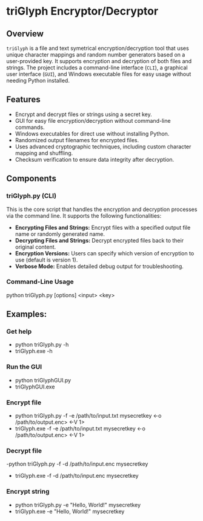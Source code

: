 # triGlyph Encryptor/Decryptor

## Overview
`triGlyph` is a file and text symetrical encryption/decryption tool that uses unique character mappings and random number generators based on a user-provided key. It supports encryption and decryption of both files and strings. The project includes a command-line interface (`CLI`), a graphical user interface (`GUI`), and Windows executable files for easy usage without needing Python installed.

## Features
- Encrypt and decrypt files or strings using a secret key.
- GUI for easy file encryption/decryption without command-line commands.
- Windows executables for direct use without installing Python.
- Randomized output filenames for encrypted files.
- Uses advanced cryptographic techniques, including custom character mapping and shuffling.
- Checksum verification to ensure data integrity after decryption.

## Components
### triGlyph.py (CLI)
This is the core script that handles the encryption and decryption processes via the command line. It supports the following functionalities:
- **Encrypting Files and Strings:** Encrypt files with a specified output file name or randomly generated name.
- **Decrypting Files and Strings:** Decrypt encrypted files back to their original content.
- **Encryption Versions:** Users can specify which version of encryption to use (default is version 1).
- **Verbose Mode:** Enables detailed debug output for troubleshooting.

### Command-Line Usage
python triGlyph.py [options] &lt;input&gt; &lt;key&gt;

## Examples:
### Get help
- python triGlyph.py -h
- triGlyph.exe -h

### Run the GUI
- python triGlyphGUI.py
- triGlyphGUI.exe

### Encrypt file
- python triGlyph.py -f -e /path/to/input.txt mysecretkey &lt;-o /path/to/output.enc&gt; &lt;-V 1&gt;
- triGlyph.exe -f -e /path/to/input.txt mysecretkey &lt;-o /path/to/output.enc&gt; &lt;-V 1&gt;

### Decrypt file
-python triGlyph.py -f -d /path/to/input.enc mysecretkey
- triGlyph.exe -f -d /path/to/input.enc mysecretkey

### Encrypt string
- python triGlyph.py -e "Hello, World!" mysecretkey
- triGlyph.exe -e "Hello, World!" mysecretkey
